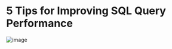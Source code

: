 # 5 Tips for Improving SQL Query Performance

![image](https://www.kdnuggets.com/wp-content/uploads/bala-sql-tips.png)
